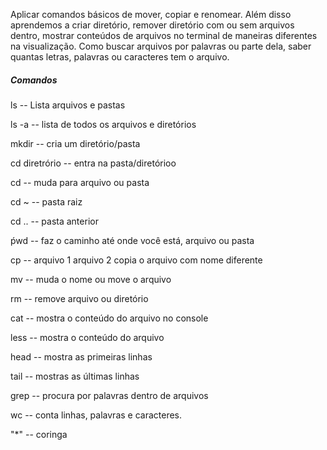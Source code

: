 ﻿Aplicar comandos básicos de mover, copiar e renomear. Além disso aprendemos a criar diretório, remover diretório com ou sem arquivos dentro, mostrar conteúdos de arquivos no terminal de maneiras diferentes na visualização. Como buscar arquivos por palavras ou parte dela, saber quantas letras, palavras ou caracteres tem o arquivo.

##### Comandos

ls -- Lista arquivos e pastas

ls -a -- lista de todos os arquivos e diretórios

mkdir -- cria um diretório/pasta

cd diretrório -- entra na pasta/diretórioo

cd -- muda para arquivo ou pasta

cd ~ -- pasta raiz

cd .. -- pasta anterior

ṕwd -- faz o caminho até onde você está, arquivo ou pasta

cp -- arquivo 1 arquivo 2 copia o arquivo com nome diferente

mv -- muda o nome ou move o arquivo

rm -- remove arquivo ou diretório

cat -- mostra o conteúdo do arquivo no console

less -- mostra o conteúdo do arquivo 

head -- mostra as primeiras linhas 

tail -- mostras as últimas linhas

grep -- procura por palavras dentro de arquivos

wc -- conta linhas, palavras e caracteres.

"*" -- coringa
